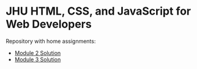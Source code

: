 # JHU HTML, CSS, and JavaScript for Web Developers

Repository with home assignments:

- [Module 2 Solution](module2-solution/index.html)
- [Module 3 Solution](module3-solution/index.html)
